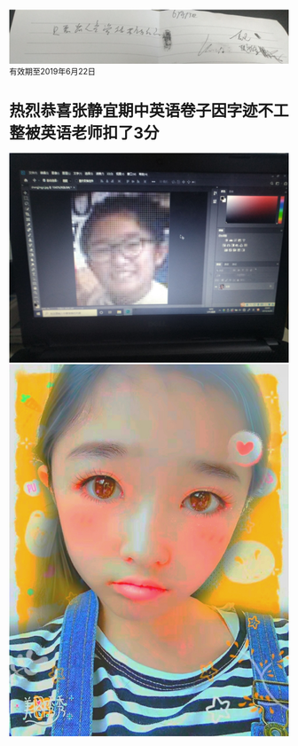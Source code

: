![image](IMG_20190516_181704.jpg)
有效期至2019年6月22日

热烈恭喜张静宜期中英语卷子因字迹不工整被英语老师扣了3分
=
![image](3c0614f7450569e5.jpg)
![image](IMG_20190518_184904.jpg)

